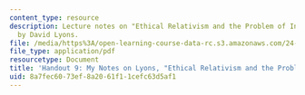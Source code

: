 ```yaml
---
content_type: resource
description: Lecture notes on "Ethical Relativism and the Problem of Incoherence"
  by David Lyons.
file: /media/https%3A/open-learning-course-data-rc.s3.amazonaws.com/24-231-ethics-fall-2009/8a7fec6073ef8a2061f11cefc63d5af1_MIT24_231F09_lec10.pdf
file_type: application/pdf
resourcetype: Document
title: 'Handout 9: My Notes on Lyons, "Ethical Relativism and the Problem of Incoherence"'
uid: 8a7fec60-73ef-8a20-61f1-1cefc63d5af1
---
```

